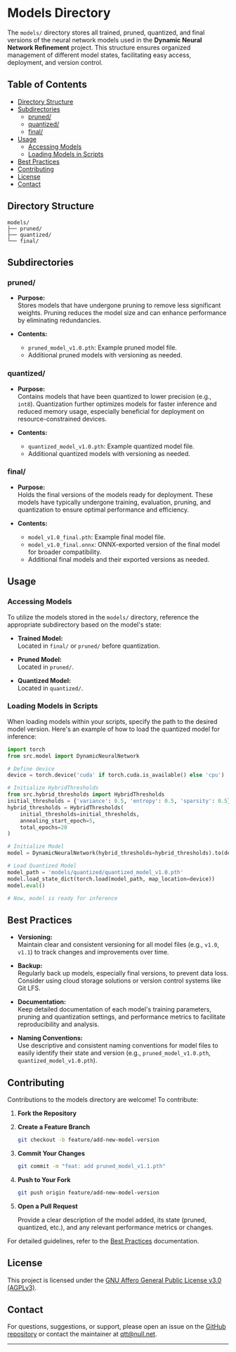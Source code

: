 # Models Directory

The `models/` directory stores all trained, pruned, quantized, and final versions of the neural network models used in the **Dynamic Neural Network Refinement** project. This structure ensures organized management of different model states, facilitating easy access, deployment, and version control.

## Table of Contents

- [Directory Structure](#directory-structure)
- [Subdirectories](#subdirectories)
  - [pruned/](#pruned)
  - [quantized/](#quantized)
  - [final/](#final)
- [Usage](#usage)
  - [Accessing Models](#accessing-models)
  - [Loading Models in Scripts](#loading-models-in-scripts)
- [Best Practices](#best-practices)
- [Contributing](#contributing)
- [License](#license)
- [Contact](#contact)

## Directory Structure

```
models/
├── pruned/
├── quantized/
└── final/
```

## Subdirectories

### pruned/

- **Purpose:**  
  Stores models that have undergone pruning to remove less significant weights. Pruning reduces the model size and can enhance performance by eliminating redundancies.

- **Contents:**  
  - `pruned_model_v1.0.pth`: Example pruned model file.
  - Additional pruned models with versioning as needed.

### quantized/

- **Purpose:**  
  Contains models that have been quantized to lower precision (e.g., `int8`). Quantization further optimizes models for faster inference and reduced memory usage, especially beneficial for deployment on resource-constrained devices.

- **Contents:**  
  - `quantized_model_v1.0.pth`: Example quantized model file.
  - Additional quantized models with versioning as needed.

### final/

- **Purpose:**  
  Holds the final versions of the models ready for deployment. These models have typically undergone training, evaluation, pruning, and quantization to ensure optimal performance and efficiency.

- **Contents:**  
  - `model_v1.0_final.pth`: Example final model file.
  - `model_v1.0_final.onnx`: ONNX-exported version of the final model for broader compatibility.
  - Additional final models and their exported versions as needed.

## Usage

### Accessing Models

To utilize the models stored in the `models/` directory, reference the appropriate subdirectory based on the model's state:

- **Trained Model:**  
  Located in `final/` or `pruned/` before quantization.
  
- **Pruned Model:**  
  Located in `pruned/`.
  
- **Quantized Model:**  
  Located in `quantized/`.

### Loading Models in Scripts

When loading models within your scripts, specify the path to the desired model version. Here's an example of how to load the quantized model for inference:

```python
import torch
from src.model import DynamicNeuralNetwork

# Define device
device = torch.device('cuda' if torch.cuda.is_available() else 'cpu')

# Initialize HybridThresholds
from src.hybrid_thresholds import HybridThresholds
initial_thresholds = {'variance': 0.5, 'entropy': 0.5, 'sparsity': 0.5}
hybrid_thresholds = HybridThresholds(
    initial_thresholds=initial_thresholds,
    annealing_start_epoch=5,
    total_epochs=20
)

# Initialize Model
model = DynamicNeuralNetwork(hybrid_thresholds=hybrid_thresholds).to(device)

# Load Quantized Model
model_path = 'models/quantized/quantized_model_v1.0.pth'
model.load_state_dict(torch.load(model_path, map_location=device))
model.eval()

# Now, model is ready for inference
```

## Best Practices

- **Versioning:**  
  Maintain clear and consistent versioning for all model files (e.g., `v1.0`, `v1.1`) to track changes and improvements over time.

- **Backup:**  
  Regularly back up models, especially final versions, to prevent data loss. Consider using cloud storage solutions or version control systems like Git LFS.

- **Documentation:**  
  Keep detailed documentation of each model's training parameters, pruning and quantization settings, and performance metrics to facilitate reproducibility and analysis.

- **Naming Conventions:**  
  Use descriptive and consistent naming conventions for model files to easily identify their state and version (e.g., `pruned_model_v1.0.pth`, `quantized_model_v1.0.pth`).

## Contributing

Contributions to the models directory are welcome! To contribute:

1. **Fork the Repository**
2. **Create a Feature Branch**

   ```bash
   git checkout -b feature/add-new-model-version
   ```

3. **Commit Your Changes**

   ```bash
   git commit -m "feat: add pruned_model_v1.1.pth"
   ```

4. **Push to Your Fork**

   ```bash
   git push origin feature/add-new-model-version
   ```

5. **Open a Pull Request**

   Provide a clear description of the model added, its state (pruned, quantized, etc.), and any relevant performance metrics or changes.

For detailed guidelines, refer to the [Best Practices](../docs/best_practices.md) documentation.

## License

This project is licensed under the [GNU Affero General Public License v3.0 (AGPLv3)](../LICENSE).

## Contact

For questions, suggestions, or support, please open an issue on the [GitHub repository](https://github.com/redx94/Dynamic-Neural-Network-Refinement/issues) or contact the maintainer at [qtt@null.net](mailto:qtt@null.net).

---
